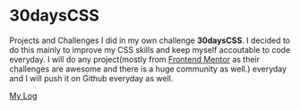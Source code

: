 # 30daysCSS
Projects and Challenges I did in my own challenge **30daysCSS**. I decided to do this mainly to improve my CSS skills and keep myself accoutable to code everyday. I will do any project(mostly from [Frontend Mentor](https://www.frontendmentor.io/home) as their challenges are awesome and there is a huge community as well.) everyday and I will push it on Github everyday as well. 

[My Log]()
